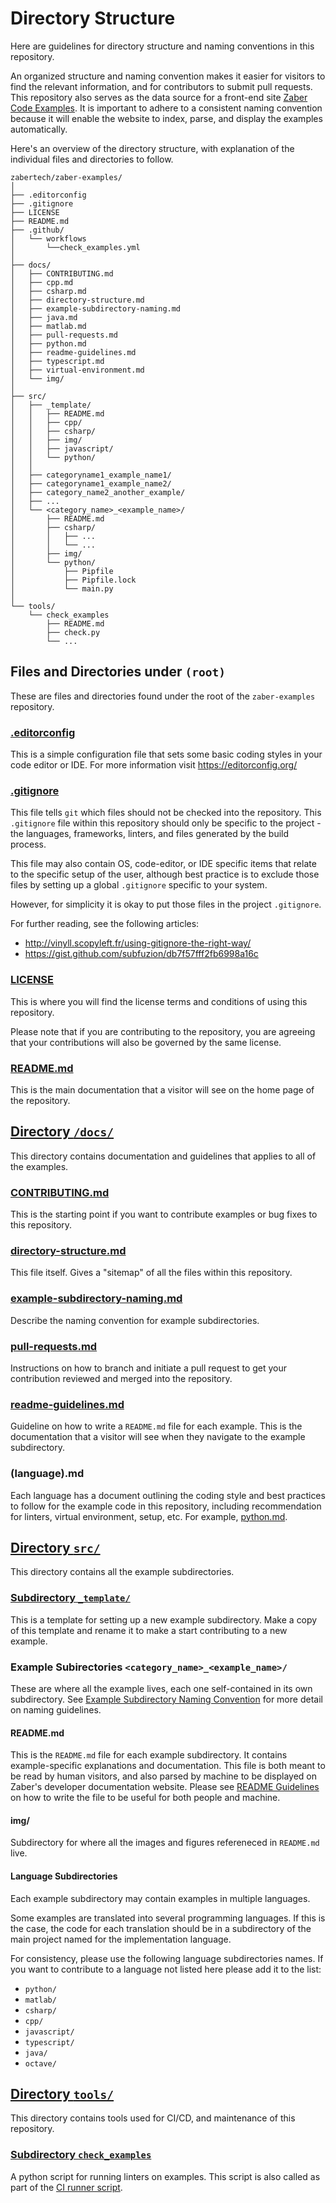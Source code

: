 # Directory Structure

Here are guidelines for directory structure and naming conventions in this repository.

An organized structure and naming convention makes it easier for visitors
to find the relevant information, and for contributors to submit pull requests.
This repository also serves as the data source for a front-end site
[Zaber Code Examples](https://software.zaber.com/examples).
It is important to adhere to a consistent naming convention because it will
enable the website to index, parse, and display the examples automatically.

Here's an overview of the directory structure, with explanation of the individual
files and directories to follow.

    zabertech/zaber-examples/
    │
    ├── .editorconfig
    ├── .gitignore
    ├── LICENSE
    ├── README.md
    ├── .github/
    │   └── workflows
    │       └──check_examples.yml
    │   
    ├── docs/
    │   ├── CONTRIBUTING.md
    │   ├── cpp.md
    │   ├── csharp.md
    │   ├── directory-structure.md
    │   ├── example-subdirectory-naming.md
    │   ├── java.md
    │   ├── matlab.md
    │   ├── pull-requests.md
    │   ├── python.md
    │   ├── readme-guidelines.md
    │   ├── typescript.md
    │   ├── virtual-environment.md
    │   └── img/
    │
    ├── src/
    │   ├── _template/
    │   │   ├── README.md
    │   │   ├── cpp/
    │   │   ├── csharp/
    │   │   ├── img/
    │   │   ├── javascript/
    │   │   └── python/
    │   │
    │   ├── categoryname1_example_name1/
    │   ├── categoryname1_example_name2/
    │   ├── category_name2_another_example/
    │   ├── ...
    │   └── <category_name>_<example_name>/
    │       ├── README.md
    │       ├── csharp/
    │       │   ├── ...
    │       │   └── ...
    │       ├── img/
    │       └── python/
    │           ├── Pipfile
    │           ├── Pipfile.lock
    │           └── main.py
    │
    └── tools/
        └── check_examples
            ├── README.md
            ├── check.py
            └── ...

## Files and Directories under `(root)`

These are files and directories found under the root of the `zaber-examples` repository.

### [.editorconfig](../.editorconfig)

This is a simple configuration file that sets some basic coding styles in your code editor or IDE.
For more information visit https://editorconfig.org/

### [.gitignore](../.gitignore)

This file tells `git` which files should not be checked into the repository.
This `.gitignore` file within this repository should only be specific to the project -
the languages, frameworks, linters, and files generated by the build process.

This file may also contain OS, code-editor, or IDE specific items that relate to the specific
setup of the user, although best practice is to exclude those files
by setting up a global `.gitignore` specific to your system.

However, for simplicity it is okay to put those files in the project `.gitignore`.

For further reading, see the following articles:

- http://vinyll.scopyleft.fr/using-gitignore-the-right-way/
- https://gist.github.com/subfuzion/db7f57fff2fb6998a16c

### [LICENSE](../LICENSE)

This is where you will find the license terms and conditions of using this repository.

Please note that if you are contributing to the repository,
you are agreeing that your contributions will also be governed by the same license.

### [README.md](../README.md)

This is the main documentation that a visitor will see on the home page of the repository.

## [Directory `/docs/`](../docs/)

This directory contains documentation and guidelines that applies to all of the examples.

### [CONTRIBUTING.md](CONTRIBUTING.md)

This is the starting point if you want to contribute examples or bug fixes to this repository.

### [directory-structure.md](directory-structure.md)

This file itself.  Gives a "sitemap" of all the files within this repository.

### [example-subdirectory-naming.md](example-subdirectory-naming.md)

Describe the naming convention for example subdirectories.

### [pull-requests.md](pull-requests.md)

Instructions on how to branch and initiate a pull request to get your contribution reviewed
and merged into the repository.

### [readme-guidelines.md](readme-guidelines.md)

Guideline on how to write a `README.md` file for each example.
This is the documentation that a visitor will see when they navigate to the example subdirectory.

### (language).md

Each language has a document outlining the coding style and best practices to follow
for the example code in this repository, including recommendation for linters,
virtual environment, setup, etc.  For example, [python.md](python.md).

## [Directory `src/`](../src/)

This directory contains all the example subdirectories.

### [Subdirectory `_template/`](../src/_template/)

This is a template for setting up a new example subdirectory.  Make a copy of this template and
rename it to make a start contributing to a new example.

### Example Subirectories `<category_name>_<example_name>/`

These are where all the example lives, each one self-contained in its own subdirectory.
See [Example Subdirectory Naming Convention](example-subdirectory-naming.md) for more detail
on naming guidelines.

#### README.md

This is the `README.md` file for each example subdirectory.  It contains example-specific
explanations and documentation.  This file is both meant to be read by human visitors, and also
parsed by machine to be displayed on Zaber's developer documentation website.
Please see [README Guidelines](readme-guidelines.md) on how to write the file to be useful for
both people and machine.

#### img/

Subdirectory for where all the images and figures refereneced in `README.md` live.

#### Language Subdirectories

Each example subdirectory may contain examples in multiple languages.

Some examples are translated into several programming languages.
If this is the case, the code for each translation should be in a subdirectory of the main project
named for the implementation language.

For consistency, please use the following language subdirectories names.
If you want to contribute to a language not listed here please add it to the list:

- `python/`
- `matlab/`
- `csharp/`
- `cpp/`
- `javascript/`
- `typescript/`
- `java/`
- `octave/`

## [Directory `tools/`](../tools/)

This directory contains tools used for CI/CD, and maintenance of this repository.

### [Subdirectory `check_examples`](../tools/check_examples/)

A python script for running linters on examples.
This script is also called as part of the [CI runner script](../.github/workflows/check_examples.yml).
